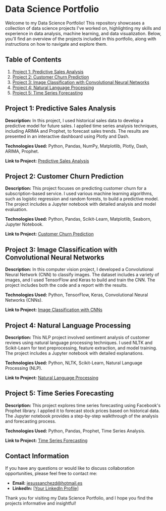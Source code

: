 # Data Science Portfolio

Welcome to my Data Science Portfolio! This repository showcases a collection of data science projects I've worked on, highlighting my skills and experience in data analysis, machine learning, and data visualization. Below, you'll find an overview of the projects included in this portfolio, along with instructions on how to navigate and explore them.

## Table of Contents

1. [Project 1: Predictive Sales Analysis](#project-1-predictive-sales-analysis)
2. [Project 2: Customer Churn Prediction](#project-2-customer-churn-prediction)
3. [Project 3: Image Classification with Convolutional Neural Networks](#project-3-image-classification-with-convolutional-neural-networks)
4. [Project 4: Natural Language Processing](#project-4-natural-language-processing)
5. [Project 5: Time Series Forecasting](#project-5-time-series-forecasting)

## Project 1: Predictive Sales Analysis

**Description:** In this project, I used historical sales data to develop a predictive model for future sales. I applied time series analysis techniques, including ARIMA and Prophet, to forecast sales trends. The results are presented in an interactive dashboard using Plotly and Dash.

**Technologies Used:** Python, Pandas, NumPy, Matplotlib, Plotly, Dash, ARIMA, Prophet.

**Link to Project:** [Predictive Sales Analysis](/project-1-predictive-sales-analysis)

## Project 2: Customer Churn Prediction

**Description:** This project focuses on predicting customer churn for a subscription-based service. I used various machine learning algorithms, such as logistic regression and random forests, to build a predictive model. The project includes a Jupyter notebook with detailed analysis and model evaluation.

**Technologies Used:** Python, Pandas, Scikit-Learn, Matplotlib, Seaborn, Jupyter Notebook.

**Link to Project:** [Customer Churn Prediction](/project-2-customer-churn-prediction)

## Project 3: Image Classification with Convolutional Neural Networks

**Description:** In this computer vision project, I developed a Convolutional Neural Network (CNN) to classify images. The dataset includes a variety of images, and I used TensorFlow and Keras to build and train the CNN. The project includes both the code and a report with the results.

**Technologies Used:** Python, TensorFlow, Keras, Convolutional Neural Networks (CNNs).

**Link to Project:** [Image Classification with CNNs](/project-3-image-classification)

## Project 4: Natural Language Processing

**Description:** This NLP project involved sentiment analysis of customer reviews using natural language processing techniques. I used NLTK and Scikit-Learn for text preprocessing, feature extraction, and model training. The project includes a Jupyter notebook with detailed explanations.

**Technologies Used:** Python, NLTK, Scikit-Learn, Natural Language Processing (NLP).

**Link to Project:** [Natural Language Processing](/project-4-nlp)

## Project 5: Time Series Forecasting

**Description:** This project explores time series forecasting using Facebook's Prophet library. I applied it to forecast stock prices based on historical data. The Jupyter notebook provides a step-by-step walkthrough of the analysis and forecasting process.

**Technologies Used:** Python, Pandas, Prophet, Time Series Analysis.

**Link to Project:** [Time Series Forecasting](/project-5-time-series-forecasting)

## Contact Information

If you have any questions or would like to discuss collaboration opportunities, please feel free to contact me:

- **Email:** jesussanchezd@hotmail.es
- **LinkedIn:** [[Your LinkedIn Profile]](https://www.linkedin.com/in/jesus-sanchez-data-science/)

Thank you for visiting my Data Science Portfolio, and I hope you find the projects informative and insightful!
